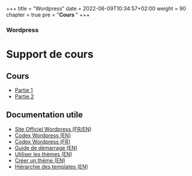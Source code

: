 +++
title = "Wordpress"
date = 2022-06-09T10:34:57+02:00
weight = 90
chapter = true
pre = "<b>Cours </b>"
+++

### Wordpress

# Support de cours

## Cours
- [Partie 1](/cours-wordpress/cours-1-wp.pdf)
- [Partie 2](/cours-wordpress/cours-2-wp.pdf)

## Documentation utile

- <a href="https://wordpress.org/" target="_blank">Site Officiel Wordpress (FR/EN)</a>
- <a href="https://codex.wordpress.org/Main_Page" target="_blank">Codex Wordpress (EN)</a>
- <a href="https://codex.wordpress.org/fr:Accueil" target="_blank">Codex Wordpress (FR)</a>
- <a href="https://wordpress.org/support/category/getting-started/" target="_blank">Guide de démarrage (EN)</a>
- <a href="https://wordpress.org/support/article/using-themes/" target="_blank">Utiliser les thèmes (EN)</a>
- <a href="https://developer.wordpress.org/themes/" target="_blank">Créer un thème (EN)</a>
- <a href="https://wphierarchy.com/" target="_blank">Hiérarchie des templates (EN)</a>
